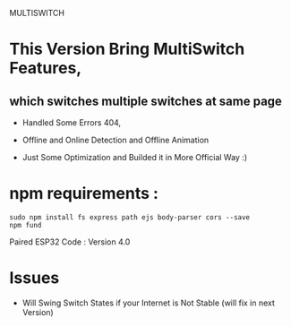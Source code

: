MULTISWITCH

# This Version Bring MultiSwitch Features,
##  which switches multiple switches at same page

- Handled Some Errors 404,

- Offline and Online Detection and Offline Animation

- Just Some Optimization and Builded it in More Official Way :)

# npm requirements :
```
sudo npm install fs express path ejs body-parser cors --save
npm fund
```

Paired ESP32 Code : Version 4.0

# Issues
- Will Swing Switch States if your Internet is Not Stable (will fix in next Version) 